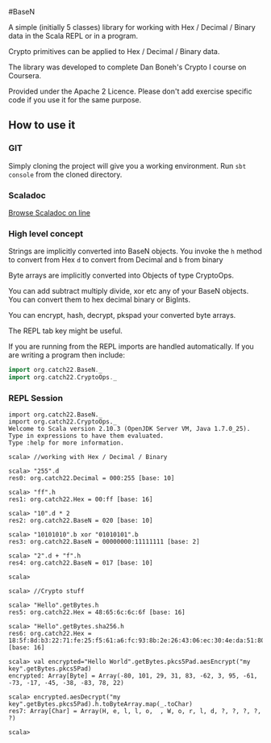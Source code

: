 #BaseN

A simple (initially 5 classes) library for working with Hex / Decimal / Binary data in the Scala
REPL or in a program.

Crypto primitives can be applied to Hex / Decimal / Binary data.

The library was developed to complete Dan Boneh's Crypto I course on Coursera.

Provided under the Apache 2 Licence.  Please don't add exercise specific code if you use it for the same purpose.

## How to use it

### GIT

Simply cloning the project will give you a working environment.  Run ```sbt console``` from the cloned directory.

### Scaladoc

[Browse Scaladoc on line](http://marklister.github.io/basen/target/scala-2.10/api/#org.catch22.package)

### High level concept

Strings are implicitly converted into BaseN objects.  You invoke the `h` method to convert from Hex `d` to convert from Decimal and `b` from binary

Byte arrays are implicitly converted into Objects of type CryptoOps.

You can add subtract multiply divide, xor etc any of your BaseN objects.  You can convert them to hex decimal binary or BigInts.

You can encrypt, hash, decrypt, pkspad your converted byte arrays.

The REPL tab key might be useful.  

If you are running from the REPL imports are handled automatically.  If you are writing a program then include:

``` scala
import org.catch22.BaseN._
import org.catch22.CryptoOps._
```

### REPL Session

```
import org.catch22.BaseN._
import org.catch22.CryptoOps._
Welcome to Scala version 2.10.3 (OpenJDK Server VM, Java 1.7.0_25).
Type in expressions to have them evaluated.
Type :help for more information.

scala> //working with Hex / Decimal / Binary

scala> "255".d 
res0: org.catch22.Decimal = 000:255 [base: 10]

scala> "ff".h
res1: org.catch22.Hex = 00:ff [base: 16]

scala> "10".d * 2
res2: org.catch22.BaseN = 020 [base: 10]

scala> "10101010".b xor "01010101".b
res3: org.catch22.BaseN = 00000000:11111111 [base: 2]

scala> "2".d + "f".h
res4: org.catch22.BaseN = 017 [base: 10]

scala> 

scala> //Crypto stuff

scala> "Hello".getBytes.h
res5: org.catch22.Hex = 48:65:6c:6c:6f [base: 16]

scala> "Hello".getBytes.sha256.h
res6: org.catch22.Hex = 18:5f:8d:b3:22:71:fe:25:f5:61:a6:fc:93:8b:2e:26:43:06:ec:30:4e:da:51:80:07:d1:76:48:26:38:19:69 [base: 16]

scala> val encrypted="Hello World".getBytes.pkcs5Pad.aesEncrypt("my key".getBytes.pkcs5Pad)
encrypted: Array[Byte] = Array(-80, 101, 29, 31, 83, -62, 3, 95, -61, -73, -17, -45, -38, -83, 78, 22)

scala> encrypted.aesDecrypt("my key".getBytes.pkcs5Pad).h.toByteArray.map(_.toChar)
res7: Array[Char] = Array(H, e, l, l, o,  , W, o, r, l, d, ?, ?, ?, ?, ?)

scala> 
```

